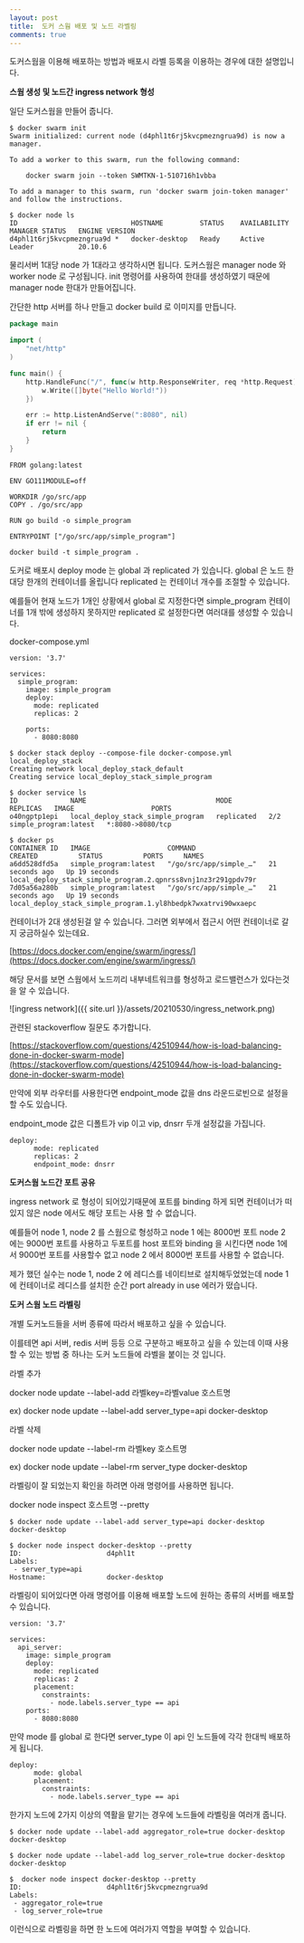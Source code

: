 ```yaml
---
layout: post
title:  도커 스웜 배포 및 노드 라벨링
comments: true
---
```



도커스웜을 이용해 배포하는 방법과 배포시 라벨 등록을 이용하는 경우에 대한 설명입니다.

**스웜 생성 및 노드간 ingress network 형성**

일단 도커스웜을 만들어 줍니다.

```
$ docker swarm init
Swarm initialized: current node (d4phl1t6rj5kvcpmezngrua9d) is now a manager.

To add a worker to this swarm, run the following command:

    docker swarm join --token SWMTKN-1-510716h1vbba

To add a manager to this swarm, run 'docker swarm join-token manager' and follow the instructions.

$ docker node ls
ID                            HOSTNAME         STATUS    AVAILABILITY   MANAGER STATUS   ENGINE VERSION
d4phl1t6rj5kvcpmezngrua9d *   docker-desktop   Ready     Active         Leader           20.10.6
```

물리서버 1대당 node 가 1대라고 생각하시면 됩니다.  도커스웜은 manager node 와 worker node 로 구성됩니다. init 명령어를 사용하여 한대를  생성하였기 때문에 manager node 한대가 만들어집니다.

간단한 http 서버를 하나 만들고 docker build 로 이미지를 만듭니다.

```go
package main

import (
	"net/http"
)

func main() {
	http.HandleFunc("/", func(w http.ResponseWriter, req *http.Request) {
		w.Write([]byte("Hello World!"))
	})

	err := http.ListenAndServe(":8080", nil)
	if err != nil {
		return
	}
}
```

```docker
FROM golang:latest

ENV GO111MODULE=off

WORKDIR /go/src/app
COPY . /go/src/app

RUN go build -o simple_program

ENTRYPOINT ["/go/src/app/simple_program"]
```

```
docker build -t simple_program .
```

도커로 배포시 deploy mode 는 global 과 replicated 가 있습니다. global 은 노드 한대당 한개의 컨테이너를 올립니다 replicated 는 컨테이너 개수를 조절할 수 있습니다.

예를들어 현재 노드가 1개인 상황에서 global 로 지정한다면 simple_program 컨테이너를 1개 밖에 생성하지 못하지만 replicated 로 설정한다면 여러대를 생성할 수 있습니다.

docker-compose.yml

```docker
version: '3.7'

services:
  simple_program:
    image: simple_program
    deploy:
      mode: replicated
      replicas: 2

    ports:
      - 8080:8080
```

```
$ docker stack deploy --compose-file docker-compose.yml local_deploy_stack
Creating network local_deploy_stack_default
Creating service local_deploy_stack_simple_program

$ docker service ls
ID             NAME                                MODE         REPLICAS   IMAGE                   PORTS
o40ngptp1epi   local_deploy_stack_simple_program   replicated   2/2        simple_program:latest   *:8080->8080/tcp

$ docker ps
CONTAINER ID   IMAGE                   COMMAND                  CREATED          STATUS          PORTS     NAMES
a6dd528dfd5a   simple_program:latest   "/go/src/app/simple_…"   21 seconds ago   Up 19 seconds             local_deploy_stack_simple_program.2.qpnrss8vnj1nz3r291gpdv79r
7d05a56a280b   simple_program:latest   "/go/src/app/simple_…"   21 seconds ago   Up 19 seconds             local_deploy_stack_simple_program.1.yl8hbedpk7wxatrvi90wxaepc
```

컨테이너가 2대 생성된걸 알 수 있습니다. 그러면 외부에서 접근시 어떤 컨테이너로 갈지 궁금하실수 있는데요.

[https://docs.docker.com/engine/swarm/ingress/](https://docs.docker.com/engine/swarm/ingress/)



해당 문서를 보면 스웜에서 노드끼리 내부네트워크를 형성하고 로드밸런스가 있다는것을 알 수 있습니다.

![ingress network]({{ site.url }}/assets/20210530/ingress_network.png)

관련된 stackoverflow 질문도 추가합니다.

[https://stackoverflow.com/questions/42510944/how-is-load-balancing-done-in-docker-swarm-mode](https://stackoverflow.com/questions/42510944/how-is-load-balancing-done-in-docker-swarm-mode)

만약에 외부 라우터를 사용한다면 endpoint_mode 값을 dns 라운드로빈으로 설정을 할 수도 있습니다. 

endpoint_mode 값은 디폴트가 vip 이고 vip, dnsrr 두개 설정값을 가집니다.

```docker
deploy:
      mode: replicated
      replicas: 2
      endpoint_mode: dnsrr 
```

**도커스웜 노드간 포트 공유**

ingress network 로 형성이 되어있기때문에 포트를 binding 하게 되면 컨테이너가 떠있지 않은 node 에서도 해당 포트는 사용 할 수 없습니다.

예를들어 node 1, node 2 를 스웜으로 형성하고 node 1 에는 8000번 포트 node 2 에는 9000번 포트를 사용하고 두포트를 host 포트와 binding 을 시킨다면 node 1에서 9000번 포트를 사용할수 없고 node 2 에서 8000번 포트를 사용할 수 없습니다.

제가 했던 실수는 node 1, node 2 에 레디스를 네이티브로 설치해두었었는데 node 1 에 컨테이너로 레디스를 설치한 순간 port already in use 에러가 떴습니다.

**도커 스웜 노드 라벨링**

개별 도커노드들을 서버 종류에 따라서 배포하고 싶을 수 있습니다.

이를테면 api 서버, redis 서버 등등 으로 구분하고 배포하고 싶을 수 있는데 이때 사용할 수 있는 방법 중 하나는 도커 노드들에 라벨을 붙이는 것 입니다.

라벨 추가

docker node update --label-add 라벨key=라벨value 호스트명

ex) docker node update --label-add server_type=api docker-desktop

라벨 삭제

docker node update --label-rm 라벨key 호스트명

ex) docker node update --label-rm server_type docker-desktop

라벨링이 잘 되었는지 확인을 하려면  아래 명령어를 사용하면 됩니다.

docker node inspect 호스트명 --pretty

```
$ docker node update --label-add server_type=api docker-desktop
docker-desktop

$ docker node inspect docker-desktop --pretty
ID:                     d4phl1t
Labels:
 - server_type=api
Hostname:               docker-desktop
```

라벨링이 되어있다면 아래 명령어를 이용해 배포할 노드에 원하는 종류의 서버를 배포할 수 있습니다.

```
version: '3.7'

services:
  api_server:
    image: simple_program
    deploy:
      mode: replicated
      replicas: 2
      placement:
        constraints:
          - node.labels.server_type == api
    ports:
      - 8080:8080
```

만약 mode 를 global 로 한다면 server_type 이 api 인 노드들에 각각 한대씩 배포하게 됩니다.

```
deploy:
      mode: global
      placement:
        constraints:
          - node.labels.server_type == api
```

한가지 노드에 2가지 이상의 역활을 맡기는 경우에 노드들에 라벨링을 여러개 줍니다.

```
$ docker node update --label-add aggregator_role=true docker-desktop
docker-desktop

$ docker node update --label-add log_server_role=true docker-desktop
docker-desktop

$  docker node inspect docker-desktop --pretty
ID:                     d4phl1t6rj5kvcpmezngrua9d
Labels:
 - aggregator_role=true
 - log_server_role=true
```

이런식으로 라벨링을 하면 한 노드에 여러가지 역할을 부여할 수 있습니다.